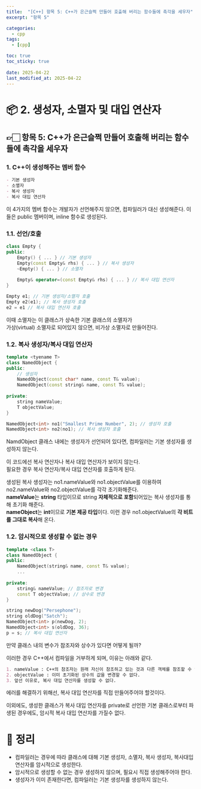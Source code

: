 ```yaml
---
title:  "[C++] 항목 5: C++가 은근슬쩍 만들어 호출해 버리는 함수들에 촉각을 세우자"
excerpt: "항목 5"

categories:
  - cpp
tags:
  - [cpp]

toc: true
toc_sticky: true
 
date: 2025-04-22
last_modified_at: 2025-04-22
---
```

# 📦 2. 생성자, 소멸자 및 대입 연산자
## 👉🏻 항목 5: C++가 은근슬쩍 만들어 호출해 버리는 함수들에 촉각을 세우자

### 1. C++이 생성해주는 멤버 함수

```markdown
- 기본 생성자
- 소멸자
- 복사 생성자
- 복사 대입 연산자
```

이 4가지의 멤버 함수는 개발자가 선언해주지 않으면, 컴파일러가 대신 생성해준다.
이들은 public 멤버이며, inline 함수로 생성된다.

### 1.1. 선언/호출

```cpp
class Empty {
public:
	Empty() { ... } // 기본 생성자
	Empty(const Empty& rhs) { ... } // 복사 생성자
	~Empty() { ... } // 소멸자
	
	Empty& operator=(const Empty& rhs) { ... } // 복사 대입 연산자
}

Empty e1; // 기본 생성자/소멸자 호출
Empty e2(e1); // 복사 생성자 호출
e2 = e1 // 복사 대입 연산자 호출
```

이때 소멸자는 이 클래스가 상속한 기본 클래스의 소멸자가  
가상(virtual) 소멸자로 되어있지 않으면, 비가상 소멸자로 만들어진다.

### 1.2. 복사 생성자/복사 대입 연산자

```cpp
template <tyename T>
class NamedObject {
public:
	// 생성자
	NamedObject(const char* name, const T& value);
	NamedObject(const string& name, const T& value);
	
private:
	string nameValue;
	T objectValue;
}

NamedObject<int> no1("Smallest Prime Number", 2); // 생성자 호출
NamedObject<int> no2(no1); // 복사 생성자 호출
```

NamdObject 클래스 내에는 생성자가 선언되어 있다면, 컴파일러는 기본 생성자를 생성하지 않는다.

이 코드에선 복사 연산자나 복사 대입 연산자가 보이지 않는다.  
필요한 경우 복사 연산자/복사 대입 연산자를 호출하게 된다.

생성된 복사 생성자는 no1.nameValue와 no1.objectValue를 이용하여 no2.nameValue와 no2.objectValue를 각각 초기화해준다.  
**nameValue**는 **string** 타입이므로 string **자체적으로 포함**되어있는 복사 생성자를 통해 초기화 해준다.  
**nameObject**는 **int**이므로 **기본 제공 타입**이다. 이런 경우 no1.objectValue의 **각 비트를 그대로 복사**해 온다.

### 1.2. 암시적으로 생성할 수 없는 경우

```cpp
template <class T>
class NamedObject {
public:
	NamedObject(string& name, const T& value);
	...
	
private:
	string& nameValue; // 참조자로 변경
	const T objectValue; // 상수로 변경
}

string newDog("Persephone");
string oldDog("Satch");
NamedObject<int> p(newDog, 2);
NamedObject<int> s(oldDog, 36);
p = s; // 복사 대입 연산자
```

만약 클래스 내의 변수가 참조자와 상수가 있다면 어떻게 될까?

이러한 경우 C++에서 컴파일을 거부하게 되며, 이유는 아래와 같다.

```markdown
1. nameValue : C++의 참조자는 원래 자신이 참조하고 있는 것과 다른 객체를 참조할 수 없다.
2. objectValue : 이미 초기화된 상수의 값을 변경할 수 없다.
3. 앞선 이유로, 복사 대입 연산자를 생성할 수 없다.
```

에러를 해결하기 위해선, 복사 대입 연산자를 직접 만들어주어야 할것이다.

이외에도, 생성한 클래스가 복사 대입 연산자를 private로 선언한 기본 클래스로부터 파생된 경우에도, 암시적 복사 대입 연산자를 가질수 없다.

# 🧐 정리

- 컴파일러는 경우에 따라 클래스에 대해 기본 생성자, 소멸자, 복사 생성자, 복사대입 연산자를 암시적으로 생성한다.
- 암시적으로 생성할 수 없는 경우 생성하지 않으며, 필요시 직접 생성해주어야 한다.
- 생성자가 이미 존재한다면, 컴파일러는 기본 생성자를 생성하지 않는다.